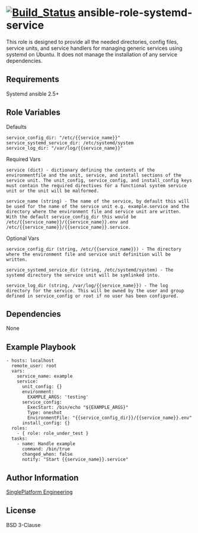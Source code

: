 [![Build_Status](https://travis-ci.org/singleplatform-eng/ansible-role-systemd-service.svg?branch=master)](https://travis-ci.org/singleplatform-eng/ansible-role-systemd-service)
ansible-role-systemd-service
=========

This role is designed to provide all the needed directories, config files, service units, and service handlers for managing generic services using systemd on Ubuntu. It does not manage the installation of any service dependencies.


Requirements 
------------

Systemd
ansible 2.5+

Role Variables
--------------
Defaults
```
service_config_dir: "/etc/{{service_name}}"
service_systemd_service_dir: /etc/systemd/system
service_log_dir: "/var/log/{{service_name}}"
```

Required Vars
```
service (dict) - dictionary defining the contents of the environmentfile and the unit, service, and install sections of the service unit. The unit_config, service_config, and install_config keys must contain the required directives for a functional system service unit or the unit will be malformed. 

service_name (string) - The name of the service, by default this will be used for the name of the service unit e.g. example.service and the directory where the environment file and service unit are written. With the default service_config_dir this would be /etc/{{service_name}}/{{service_name}}.env and /etc/{{service_name}}/{{service_name}}.service.
```

Optional Vars
```
service_config_dir (string, /etc/{{service_name}}) - The directory where the environment file and service unit definition will be written.

service_systemd_service_dir (string, /etc/systemd/system) - The systemd directory the service unit will be symlinked into.

service_log_dir (string, /var/log/{{service_name}}) - The log directory for the service. This will be owned by the user and group defined in service_config or root if no user has been configured.
```

Dependencies
------------

None

Example Playbook
----------------

```
- hosts: localhost
  remote_user: root
  vars:
    service_name: example
    service:
      unit_config: {}
      environment:
        EXAMPLE_ARGS: 'testing'
      service_config:
        ExecStart: /bin/echo "${EXAMPLE_ARGS}"
        Type: oneshot
        EnvironmentFile: "{{service_config_dir}}/{{service_name}}.env"
      install_config: {}
  roles:
    - { role: role_under_test }
  tasks:
    - name: Handle example
      command: /bin/true
      changed_when: false
      notify: "Start {{service_name}}.service"
```
Author Information
------------------

[SinglePlatform Engineering](http://engineering.singleplatform.com/)

License
-------

BSD 3-Clause

